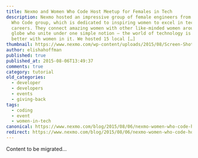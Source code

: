 ```yaml
---
title: Nexmo and Women Who Code Host Meetup for Females in Tech
description: Nexmo hosted an impressive group of female engineers from the Women
  Who Code group, which is dedicated to inspiring women to excel in technology
  careers. They connect amazing women with other like-minded women around the
  globe who unite under one simple notion – the world of technology is much
  better with women in it. We hosted 15 local […]
thumbnail: https://www.nexmo.com/wp-content/uploads/2015/08/Screen-Shot-2015-08-04-at-12.42.23-PM-1.png
author: elishahoffman
published: true
published_at: 2015-08-06T13:49:37
comments: true
category: tutorial
old_categories:
  - developer
  - developers
  - events
  - giving-back
tags:
  - coding
  - event
  - women-in-tech
canonical: https://www.nexmo.com/blog/2015/08/06/nexmo-women-who-code-host-meetup-for-females-in-tech
redirect: https://www.nexmo.com/blog/2015/08/06/nexmo-women-who-code-host-meetup-for-females-in-tech
---
```

Content to be migrated...